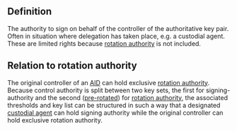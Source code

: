 ## Definition
The authority to sign on behalf of the controller of the authoritative key pair. Often in situation where delegation has taken place, e.g. a custodial agent. These are limited rights because [rotation authority](rotation-authority.md) is not included. 

## Relation to rotation authority
The original controller of an [AID](autonomic-identifier.md) can hold exclusive [rotation authority](rotation-authority.md). Because control authority is split between two key sets, the first for signing-authority and the second ([pre-rotated](pre-rotation)) for [rotation authority](rotation-authority.md), the associated thresholds and key list can be structured in such a way that a designated [custodial agent](custodial-agent) can hold signing authority while the original controller can hold exclusive rotation authority.
